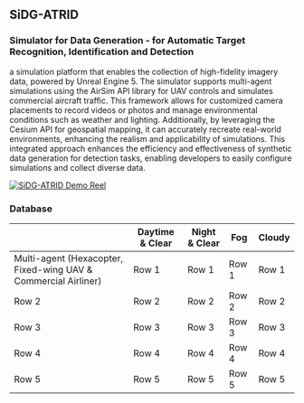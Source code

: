 ## SiDG-ATRID
### Simulator for Data Generation - for Automatic Target Recognition, Identification and Detection

a simulation platform that enables the collection of high-fidelity imagery data, powered by Unreal Engine 5. The simulator supports multi-agent simulations using the AirSim API library for UAV controls and simulates commercial aircraft traffic. This framework allows for customized camera placements to record videos or photos and manage environmental conditions such as weather and lighting. Additionally, by leveraging the Cesium API for geospatial mapping, it can accurately recreate real-world environments, enhancing the realism and applicability of simulations. This integrated approach enhances the efficiency and effectiveness of synthetic data generation for detection tasks, enabling developers to easily configure simulations and collect diverse data.

[![SiDG-ATRID Demo Reel](https://img.youtube.com/vi/)](https://youtu.be/gmdaVOeZyiQ?si=lz5cyCDrKdKAtl9y)

### Database

|  | Daytime & Clear | Night & Clear | Fog | Cloudy |
|----------|----------|----------|----------|----------|
| Multi-agent (Hexacopter, Fixed-wing UAV & Commercial Airliner)   | Row 1    | Row 1    | Row 1    | Row 1    |
| Row 2    | Row 2    | Row 2    | Row 2    | Row 2    |
| Row 3    | Row 3    | Row 3    | Row 3    | Row 3    |
| Row 4    | Row 4    | Row 4    | Row 4    | Row 4    |
| Row 5    | Row 5    | Row 5    | Row 5    | Row 5    |
